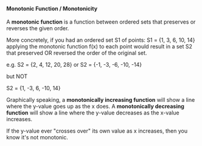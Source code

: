 #### Monotonic Function / Monotonicity

A **monotonic function** is a function between ordered sets that preserves or reverses the given order.

More concretely, if you had an ordered set S1 of points:
S1 = {1, 3, 6, 10, 14}
applying the monotonic function f(x) to each point would result in a set S2 that preserved OR reversed the order of the original set.

e.g.
S2 = {2, 4, 12, 20, 28}
or
S2 = {-1, -3, -6, -10, -14}

but NOT

S2 = {1, -3, 6, -10, 14}

Graphically speaking, a **monotonically increasing function** will show a line where the y-value goes up as the x does. A **monotonically decreasing function** will show a line where the y-value decreases as the x-value increases.

If the y-value ever "crosses over" its own value as x increases, then you know it's not monotonic.
